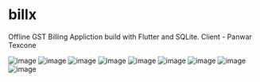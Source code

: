# billx

Offline GST Billing Appliction build with Flutter and SQLite.
Client - Panwar Texcone

![image](https://github.com/adityapandeyz/billx/assets/40023090/43d1573f-e8d6-45bd-84bd-029c11d22d5f)
![image](https://github.com/adityapandeyz/billx/assets/40023090/b54aad3b-5f20-4db6-a3b5-80d42631db02)
![image](https://github.com/adityapandeyz/billx/assets/40023090/abe2c113-3401-4e9a-8e38-31177ba53eb7)
![image](https://github.com/adityapandeyz/billx/assets/40023090/3211a710-48ad-4e4f-a43c-ab91bf781fd8)
![image](https://github.com/adityapandeyz/billx/assets/40023090/6db21ccf-c5f8-43f6-b3b7-024a45dbfc49)
![image](https://github.com/adityapandeyz/billx/assets/40023090/041f62f6-ebb8-4a1a-935d-479a9fd2d9de)
![image](https://github.com/adityapandeyz/billx/assets/40023090/06f7e55c-63c1-4485-bb7f-65115ad8a6bb)
![image](https://github.com/adityapandeyz/billx/assets/40023090/edce9eec-6a1f-4a19-a5e1-c0dd371dc547)
![image](https://github.com/adityapandeyz/billx/assets/40023090/f3553d4a-1688-4504-a423-18aac68f97b8)







